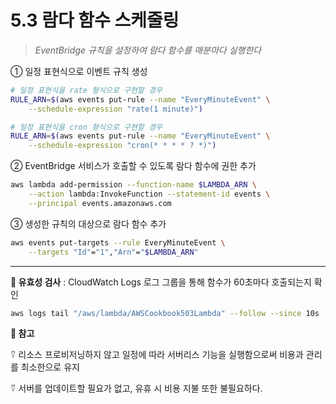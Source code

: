 # 5.3 람다 함수 스케줄링

> _EventBridge 규칙을 설정하여 람다 함수를 매분마다 실행한다_

① 일정 표현식으로 이벤트 규칙 생성

```bash
# 일정 표현식을 rate 형식으로 구현할 경우
RULE_ARN=$(aws events put-rule --name "EveryMinuteEvent" \
	--schedule-expression "rate(1 minute)")

# 일정 표현식을 cron 형식으로 구현할 경우
RULE_ARN=$(aws events put-rule --name "EveryMinuteEvent" \
	--schedule-expression "cron(* * * * ? *)")
```

② EventBridge 서비스가 호출할 수 있도록 람다 함수에 권한 추가

```bash
aws lambda add-permission --function-name $LAMBDA_ARN \
	--action lambda:InvokeFunction --statement-id events \
	--principal events.amazonaws.com
```

③ 생성한 규칙의 대상으로 람다 함수 추가

```bash
aws events put-targets --rule EveryMinuteEvent \
	--targets "Id"="1","Arn"="$LAMBDA_ARN"
```

---

**🥕 유효성 검사** : CloudWatch Logs 로그 그룹을 통해 함수가 60초마다 호출되는지 확인

```bash
aws logs tail "/aws/lambda/AWSCookbook503Lambda" --follow --since 10s
```

**🥕 참고**

⍢ 리소스 프로비저닝하지 않고 일정에 따라 서버리스 기능을 실행함으로써 비용과 관리를 최소한으로 유지

⍢ 서버를 업데이트할 필요가 없고, 유휴 시 비용 지불 또한 불필요하다.
